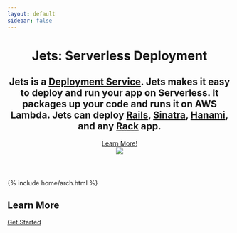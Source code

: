```yaml
---
layout: default
sidebar: false
---
```


<header class="masthead">
  <div class="container">
    <div class="row">
      <div class="col-sm-8 col-sm-offset-2">
        <div class="header-content">
          <div class="header-content-inner">
            <h1>Jets: Serverless Deployment</h1>
            <h2 class="splash-links">
              Jets is a <a href="https://www.rubyonjets.com">Deployment Service</a>. Jets makes it easy to deploy and run your app on Serverless.
              It packages up your code and runs it on AWS Lambda. Jets can deploy
              <a href="{% link _docs/learn/rails.md %}">Rails</a>,
              <a href="{% link _docs/learn/sinatra.md %}">Sinatra</a>,
              <a href="{% link _docs/learn/hanami.md %}">Hanami</a>, and any
              <a href="{% link _docs/learn/rack.md %}">Rack</a>
              app.</h2>
            <a href="{% link docs.md %}" class="btn btn-outline btn-xl">Learn More!</a>
          </div>
        </div>
      </div>
      <div class="col-sm-4">
        <img src="/img/logos/jets-logo.png" class="homepage-logo" />
      </div>
    </div>
  </div>
</header>

{% include home/arch.html %}

<section class="cta">
  <div class="cta-content">
    <div class="container">
      <h2>Learn More</h2>
      <a href="{% link getting-started.md %}" class="btn btn-outline btn-xl">Get Started</a>
    </div>
  </div>
  <div class="overlay"></div>
</section>